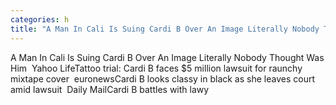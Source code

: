 ```yaml
---
categories: h
title: "A Man In Cali Is Suing Cardi B Over An Image Literally Nobody Thought Was Him  Yahoo Life"
---
```

A Man In Cali Is Suing Cardi B Over An Image Literally Nobody Thought Was Him&nbsp;&nbsp;Yahoo LifeTattoo trial: Cardi B faces $5 million lawsuit for raunchy mixtape cover&nbsp;&nbsp;euronewsCardi B looks classy in black as she leaves court amid lawsuit&nbsp;&nbsp;Daily MailCardi B battles with lawy